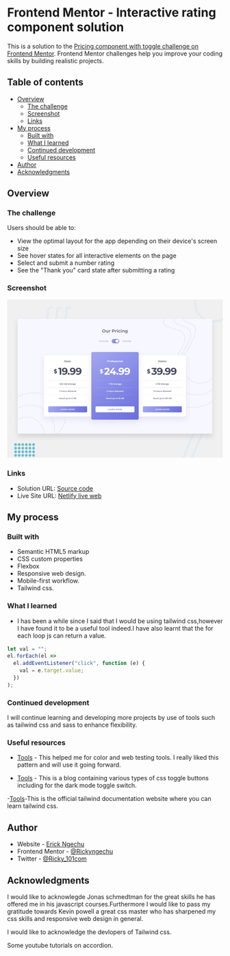# Frontend Mentor - Interactive rating component solution

This is a solution to the [Pricing component with toggle challenge on Frontend Mentor](https://www.frontendmentor.io/challenges/pricing-component-with-toggle-8vPwRMIC). Frontend Mentor challenges help you improve your coding skills by building realistic projects.

## Table of contents

- [Overview](#overview)
  - [The challenge](#the-challenge)
  - [Screenshot](#screenshot)
  - [Links](#links)
- [My process](#my-process)
  - [Built with](#built-with)
  - [What I learned](#what-i-learned)
  - [Continued development](#continued-development)
  - [Useful resources](#useful-resources)
- [Author](#author)
- [Acknowledgments](#acknowledgments)

## Overview

### The challenge

Users should be able to:

- View the optimal layout for the app depending on their device's screen size
- See hover states for all interactive elements on the page
- Select and submit a number rating
- See the "Thank you" card state after submitting a rating

### Screenshot

![Design preview for the Pricing component with toggle coding challenge](./design/desktop-preview.jpg)

### Links

- Solution URL: [Source code](https://github.com/Rickyngechu/proj-9)
- Live Site URL: [Netlify live web](https://frontendmentour-9.netlify.app)

## My process

### Built with

- Semantic HTML5 markup
- CSS custom properties
- Flexbox
- Responsive web design.
- Mobile-first workflow.
- Tailwind css.

### What I learned

- I has been a while since I said that I would be using tailwind css,however I have found it to be a useful tool indeed.I have also learnt that the for
  each loop js can return a value.

```js
let val = "";
el.forEach(el =>
  el.addEventListener("click", function (e) {
    val = e.target.value;
  })
);
```

### Continued development

I will continue learning and developing more projects by use of tools such as tailwind css and sass to enhance flexibility.

### Useful resources

- [Tools](Jonas.io/resources) - This helped me for color and web testing tools. I really liked this pattern and will use it going forward.

- [Tools](https://alvarotrigo.com/blog/toggle-switch-css/) - This is a blog containing various types of css toggle buttons including for the dark mode toggle switch.

-[Tools](https://tailwindcss.com/docs)-This is the official tailwind documentation website where you can learn tailwind css.

## Author

- Website - [Erick Ngechu](https://rickyportf.netlify.app)
- Frontend Mentor - [@Rickyngechu](https://www.frontendmentor.io/profile/Rickyngechu)
- Twitter - [@Ricky_101com](https://twitter.com/@Ricky_101com)

## Acknowledgments

I would like to acknowlegde Jonas schmedtman for the great skills he has offered me in his javascript courses.Furthermore I would like to pass my gratitude towards Kevin powell a great css master who has sharpened my css skills and responsive web design in general.

I would like to acknowledge the devlopers of Tailwind css.

Some youtube tutorials on accordion.
